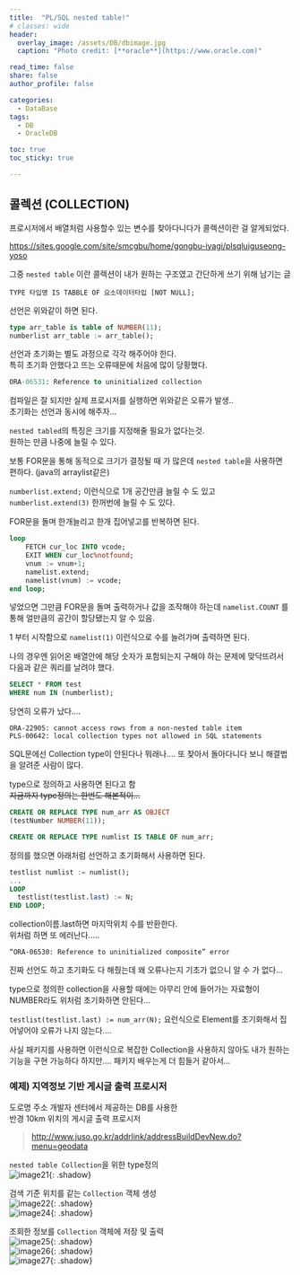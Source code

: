```yaml
---
title:  "PL/SQL nested table!"
# classes: wide
header:
  overlay_image: /assets/DB/dbimage.jpg
  caption: "Photo credit: [**oracle**](https://www.oracle.com)"

read_time: false
share: false
author_profile: false

categories:
  - DataBase
tags:
  - DB
  - OracleDB

toc: true
toc_sticky: true

---
```



## 콜렉션 (COLLECTION)

프로시저에서 배열처럼 사용할수 있는 변수를 찾아다니다가 콜렉션이란 걸 알게되었다.  

https://sites.google.com/site/smcgbu/home/gongbu-iyagi/plsqluiguseong-yoso

그중 `nested table` 이란 콜렉션이 내가 원하는 구조였고
간단하게 쓰기 위해 남기는 글

```
TYPE 타입명 IS TABBLE OF 요소데이터타입 [NOT NULL];
```

선언은 위와같이 하면 된다.


```sql
type arr_table is table of NUMBER(11);
numberlist arr_table := arr_table();
```
선언과 초기화는 별도 과정으로 각각 해주어야 한다.  
특히 초기화 안했다고 뜨는 오류때문에 처음에 많이 당황했다.  

```sql
ORA-06531: Reference to uninitialized collection
```
컴파일은 잘 되지만 실제 프로시저를 실행하면 위와같은 오류가 발생..  
초기화는 선언과 동시에 해주자...


`nested tabled`의 특징은 크기를 지정해줄 필요가 없다는것.  
원하는 만큼 나중에 늘릴 수 있다.

보통 FOR문을 통해 동적으로 크기가 결정될 때 가 많은데 `nested table`을 사용하면 편하다. (java의 arraylist같은)

`numberlist.extend;` 이런식으로 1개 공간만큼 늘릴 수 도 있고  
`numberlist.extend(3)` 한꺼번에 늘릴 수 도 있다.

FOR문을 돌며 한개늘리고 한개 집어넣고를 반복하면 된다.  

```sql
loop
    FETCH cur_loc INTO vcode;
    EXIT WHEN cur_loc%notfound;
    vnum := vnum+1;
    namelist.extend;
    namelist(vnum) := vcode;
end loop;
```

넣었으면 그만큼 FOR문을 돌며 출력하거나 값을 조작해야 하는데 `namelist.COUNT` 를 통해 얼만큼의 공간이 할당됐는지 알 수 있음.  

1 부터 시작함으로 `namelist(1)` 이런식으로 수를 늘려가며 출력하면 된다.  


나의 경우엔 읽어온 배열안에 해당 숫자가 포함되는지 구해야 하는 문제에 맞닥뜨려서 다음과 같은 쿼리를 날려야 했다.
```sql
SELECT * FROM test
WHERE num IN (numberlist);
```
당연히 오류가 났다....  
```
ORA-22905: cannot access rows from a non-nested table item
PLS-00642: local collection types not allowed in SQL statements
```
SQL문에선 Collection type이 안된다나 뭐래나....  또 찾아서 돌아다니다 보니 해결법을 알려준 사람이 많다.

type으로 정의하고 사용하면 된다고 함  
~~지금까지 type정의는 한번도 해본적이...~~  

```sql
CREATE OR REPLACE TYPE num_arr AS OBJECT
(testNumber NUMBER(11));

CREATE OR REPLACE TYPE numlist IS TABLE OF num_arr;
```

정의를 했으면 아래처럼 선언하고 초기화해서 사용하면 된다.

```sql
testlist numlist := numlist();
...
LOOP
  testlist(testlist.last) := N;
END LOOP;
```

collection이름.last하면 마지막위치 수를 반환한다.  
위처럼 하면 또 에러난다.....  
```
“ORA-06530: Reference to uninitialized composite” error
```

진짜 선언도 하고 초기화도 다 해줬는데 왜 오류나는지 기초가 없으니 알 수 가 없다...

type으로 정의한 collection을 사용할 때에는 아무리 안에 들어가는 자료형이 NUMBER라도 위처럼 초기화하면 안된다...

`testlist(testlist.last) := num_arr(N);` 요런식으로 Element를 초기화해서 집어넣어야 오류가 나지 않는다....

사실 패키지를 사용하면 이런식으로 복잡한 Collection을 사용하지 않아도 내가 원하는 기능을 구현 가능하다 하지만.... 패키지 배우는게 더 힘들거 같아서...

### 예제) 지역정보 기반 게시글 출력 프로시저


도로명 주소 개발자 센터에서 제공하는 DB를 사용한  
반경 10km 위치의 게시글 출력 프로시저  

> <a href="http://www.juso.go.kr/addrlink/addressBuildDevNew.do?menu=geodata">http://www.juso.go.kr/addrlink/addressBuildDevNew.do?menu=geodata</a>

`nested table Collection`을 위한 type정의    
![image21](/assets/project/dbproject/image21.png){: .shadow}  

검색 기준 위치를 같는 `Collection` 객체 생성  
![image22](/assets/project/dbproject/image22.png){: .shadow}  
![image24](/assets/project/dbproject/image24.png){: .shadow}  

조회한 정보를 `Collection` 객체에 저장 및 출력  
![image25](/assets/project/dbproject/image25.png){: .shadow}  
![image26](/assets/project/dbproject/image26.png){: .shadow}  
![image27](/assets/project/dbproject/image27.png){: .shadow}  



